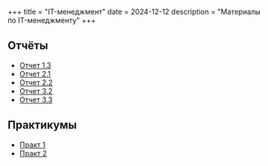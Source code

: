 +++
title = "IT-менеджмент"
date = 2024-12-12
description = "Материалы по IT-менеджменту"
+++

## Отчёты

- [Отчет 1.3](https://disk.yandex.ru/i/4E9JqF44WeyFLA)
- [Отчет 2.1](https://disk.yandex.ru/i/Vkq2ipFNLcZ42Q)
- [Отчет 2.2](https://disk.yandex.ru/i/dCpzgAhEC3_Scw)
- [Отчет 3.2](https://disk.yandex.ru/i/r-MrMfp6_yAjNQ)
- [Отчет 3.3](https://disk.yandex.ru/i/6bepkviLgiJTyA)

## Практикумы

- [Практ 1](https://disk.yandex.ru/d/Qo4fDW7Aa5xXHQ)
- [Практ 2](https://disk.yandex.ru/d/JEU0crN8dUvDEg)
